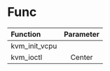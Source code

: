 # Func

Function | Parameter 
:----| :--------: 
kvm_init_vcpu       |         
kvm_ioctl         | Center        